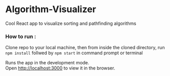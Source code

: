 
# Algorithm-Visualizer

Cool React app to visualize sorting and pathfinding algorithms



### How to run :

Clone repo to your local machine, then from inside the cloned directory, run `npm install` follwed by `npm start` in command prompt or terminal

Runs the app in the development mode.<br />
Open [http://localhost:3000](http://localhost:3000) to view it in the browser.




